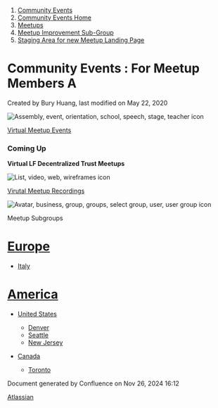 1. [Community Events](index.html)
2. [Community Events Home](Community-Events-Home_21790731.html)
3. [Meetups](Meetups_21790901.html)
4. [Meetup Improvement Sub-Group](Meetup-Improvement-Sub-Group_21790804.html)
5. [Staging Area for new Meetup Landing Page](Staging-Area-for-new-Meetup-Landing-Page_21791515.html)

# Community Events : For Meetup Members A

Created by Bury Huang, last modified on May 22, 2020

![Assembly, event, orientation, school, speech, stage, teacher icon](https://cdn4.iconfinder.com/data/icons/school-sports-day/270/school-sport-day-009-512.png)

[Virtual Meetup Events](Virtual-LF-Decentralized-Trust-Meetups_21790799.html)

### **Coming Up**

**Virtual LF Decentralized Trust Meetups**

![List, video, web, wireframes icon](https://cdn3.iconfinder.com/data/icons/web-wireframes-2/32/web_wireframes_video_list-512.png)

[Virutal Meetup Recordings](https://www.youtube.com/playlist?list=PL0MZ85B_96CEmmy0C6NF52ZCMNcY1Wryf)

![Avatar, business, group, groups, select group, user, user group icon](https://cdn0.iconfinder.com/data/icons/users-1/512/17-512.png)

Meetup Subgroups

# [Europe](Europe_21791565.html)

- [Italy](Italy_21791575.html)

# [America](America_21791563.html)

- [United States](United-States_21791572.html)
  
  - [Denver](Denver_21791608.html)
  - [Seattle](Seattle_21791577.html)
  - [New Jersey](New-Jersey_21791599.html)
- [Canada](Canada_21791579.html)
  
  - [Toronto](Toronto_21791581.html)

Document generated by Confluence on Nov 26, 2024 16:12

[Atlassian](http://www.atlassian.com/)
